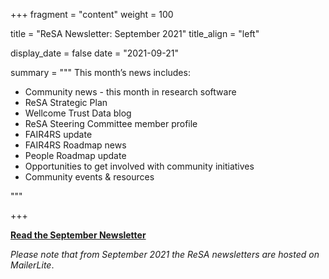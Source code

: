+++
fragment = "content"
weight = 100

title = "ReSA Newsletter: September 2021"
title_align = "left"

display_date = false
date = "2021-09-21"

summary = """
This month’s news includes:

* Community news - this month in research software
* ReSA Strategic Plan
* Wellcome Trust Data blog
* ReSA Steering Committee member profile
* FAIR4RS update
* FAIR4RS Roadmap news
* People Roadmap update
* Opportunities to get involved with community initiatives
* Community events & resources

"""

+++


**[Read the September Newsletter](https://preview.mailerlite.com/t7l9n6)**


_Please note that from September 2021 the ReSA newsletters are hosted on MailerLite_.
